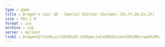 ```yaml
---
type : game
title : Dragon's Lair 3D - Special Edition (Europe) (En,Fr,De,Es,It)
size : 591.1 M
format : iso
archive : zip
server : myrient
link2 : Dragon%27s%20Lair%203D%20-%20Special%20Edition%20%28Europe%29%20%28En%2CFr%2CDe%2CEs%2CIt%29
---
```

